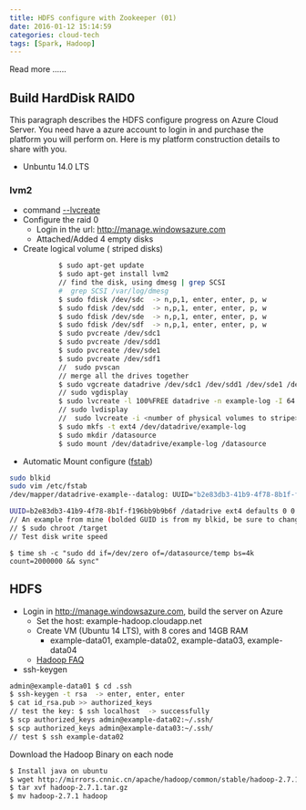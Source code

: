 ```yaml
---
title: HDFS configure with Zookeeper (01)
date: 2016-01-12 15:14:59
categories: cloud-tech
tags: [Spark, Hadoop]
---
```


Read more ......
<!--more-->

## Build HardDisk RAID0

This paragraph describes the HDFS configure progress on Azure Cloud Server. You need have a azure account to login in and purchase the platform you will perform on. Here is my platform construction details to share with you.


- Unbuntu 14.0 LTS


### lvm2
- command [--lvcreate](http://linux.about.com/library/cmd/blcmdl8_lvcreate.htm)
- Configure the raid 0
  - Login in the url: http://manage.windowsazure.com
  - Attached/Added 4 empty disks
- Create logical volume ( striped disks)

``` bash
            $ sudo apt-get update
            $ sudo apt-get install lvm2
            // find the disk, using dmesg | grep SCSI
            #  grep SCSI /var/log/dmesg
            $ sudo fdisk /dev/sdc  -> n,p,1, enter, enter, p, w
            $ sudo fdisk /dev/sdd  -> n,p,1, enter, enter, p, w
            $ sudo fdisk /dev/sde  -> n,p,1, enter, enter, p, w
            $ sudo fdisk /dev/sdf  -> n,p,1, enter, enter, p, w
            $ sudo pvcreate /dev/sdc1
            $ sudo pvcreate /dev/sdd1
            $ sudo pvcreate /dev/sde1
            $ sudo pvcreate /dev/sdf1
            //  sudo pvscan
            // merge all the drives together
            $ sudo vgcreate datadrive /dev/sdc1 /dev/sdd1 /dev/sde1 /dev/sdf1
            // sudo vgdisplay
            $ sudo lvcreate -l 100%FREE datadrive -n example-log -I 64 -i 4
            // sudo lvdisplay
            //  sudo lvcreate -i <number of physical volumes to stripe> -I (大写i)<size of stripe in killobytes> -L <size in megabytes>M <name of virtual group>
            $ sudo mkfs -t ext4 /dev/datadrive/example-log
            $ sudo mkdir /datasource
            $ sudo mount /dev/datadrive/example-log /datasource
```
- Automatic Mount configure ([fstab](https://wiki.archlinux.org/index.php/Fstab))

``` bash
sudo blkid
sudo vim /etc/fstab
/dev/mapper/datadrive-example--datalog: UUID="b2e83db3-41b9-4f78-8b1f-f196bb9b9b6f" TYPE="ext4"

UUID=b2e83db3-41b9-4f78-8b1f-f196bb9b9b6f /datadrive ext4 defaults 0 0
// An example from mine (bolded GUID is from my blkid, be sure to change it!): UUID=63ab0827-4698-427a-818a-279b18886757 /mnt/datadrive ext3 defaults 0 0
// $ sudo chroot /target
// Test disk write speed
```
``` bahs
$ time sh -c "sudo dd if=/dev/zero of=/datasource/temp bs=4k count=2000000 && sync"
```



## HDFS

- Login in http://manage.windowsazure.com, build the server on Azure
  - Set the host: example-hadoop.cloudapp.net
  - Create VM (Ubuntu 14 LTS), with 8 cores and 14GB RAM
    - example-data01, example-data02, example-data03, example-data04
  - [Hadoop FAQ](http://wiki.apache.org/hadoop/FAQ)
- ssh-keygen

``` bash
admin@example-data01 $ cd .ssh
$ ssh-keygen -t rsa  -> enter, enter, enter
$ cat id_rsa.pub >> authorized_keys
// test the key: $ ssh localhost  -> successfully
$ scp authorized_keys admin@example-data02:~/.ssh/
$ scp authorized_keys admin@example-data03:~/.ssh/
// test $ ssh example-data02
```

Download the Hadoop Binary on each node
``` bash
$ Install java on ubuntu
$ wget http://mirrors.cnnic.cn/apache/hadoop/common/stable/hadoop-2.7.1.tar.gz
$ tar xvf hadoop-2.7.1.tar.gz
$ mv hadoop-2.7.1 hadoop
```
